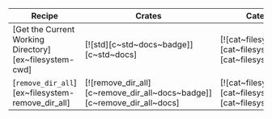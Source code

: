 | Recipe | Crates | Categories |
|--------|--------|------------|
| [Get the Current Working Directory][ex~filesystem-cwd] | [![std][c~std~docs~badge]][c~std~docs] | [![cat~filesystem][cat~filesystem~badge]][cat~filesystem] |
| [`remove_dir_all`][ex~filesystem-remove_dir_all] | [![remove_dir_all][c~remove_dir_all~docs~badge]][c~remove_dir_all~docs] | [![cat~filesystem][cat~filesystem~badge]][cat~filesystem] |
